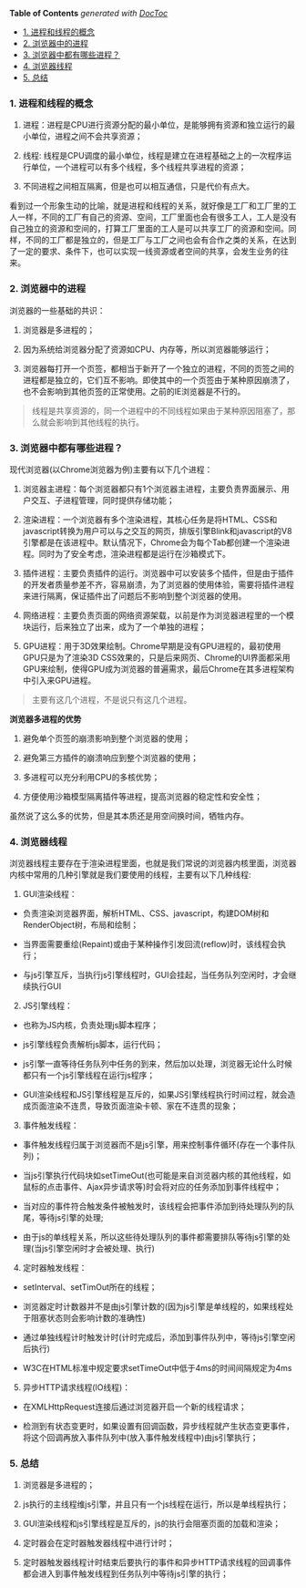 <!-- START doctoc generated TOC please keep comment here to allow auto update -->
<!-- DON'T EDIT THIS SECTION, INSTEAD RE-RUN doctoc TO UPDATE -->
**Table of Contents**  *generated with [DocToc](https://github.com/thlorenz/doctoc)*

- [1. 进程和线程的概念](#1-%E8%BF%9B%E7%A8%8B%E5%92%8C%E7%BA%BF%E7%A8%8B%E7%9A%84%E6%A6%82%E5%BF%B5)
- [2. 浏览器中的进程](#2-%E6%B5%8F%E8%A7%88%E5%99%A8%E4%B8%AD%E7%9A%84%E8%BF%9B%E7%A8%8B)
- [3. 浏览器中都有哪些进程？](#3-%E6%B5%8F%E8%A7%88%E5%99%A8%E4%B8%AD%E9%83%BD%E6%9C%89%E5%93%AA%E4%BA%9B%E8%BF%9B%E7%A8%8B)
- [4. 浏览器线程](#4-%E6%B5%8F%E8%A7%88%E5%99%A8%E7%BA%BF%E7%A8%8B)
- [5. 总结](#5-%E6%80%BB%E7%BB%93)

<!-- END doctoc generated TOC please keep comment here to allow auto update -->

### 1. 进程和线程的概念

1. 进程：进程是CPU进行资源分配的最小单位，是能够拥有资源和独立运行的最小单位，进程之间不会共享资源；

2. 线程: 线程是CPU调度的最小单位，线程是建立在进程基础之上的一次程序运行单位，一个进程可以有多个线程，多个线程共享进程的资源；

3. 不同进程之间相互隔离，但是也可以相互通信，只是代价有点大。

看到过一个形象生动的比喻，就是进程和线程的关系，就好像是工厂和工厂里的工人一样，不同的工厂有自己的资源、空间，工厂里面也会有很多工人，工人是没有自己独立的资源和空间的，打算工厂里面的工人是可以共享工厂的资源和空间。同样，不同的工厂都是独立的，但是工厂与工厂之间也会有合作之类的关系，在达到了一定的要求、条件下，也可以实现一线资源或者空间的共享，会发生业务的往来。

### 2. 浏览器中的进程

浏览器的一些基础的共识：

1. 浏览器是多进程的；

2. 因为系统给浏览器分配了资源如CPU、内存等，所以浏览器能够运行；

3. 浏览器每打开一个页签，都相当于新开了一个独立的进程，不同的页签之间的进程都是独立的，它们互不影响。即使其中的一个页签由于某种原因崩溃了，也不会影响到其他页签的正常使用。之前的IE浏览器是不行的。

> 线程是共享资源的，同一个进程中的不同线程如果由于某种原因阻塞了，那么就会影响到其他线程的执行。

### 3. 浏览器中都有哪些进程？

现代浏览器(以Chrome浏览器为例)主要有以下几个进程：

1. 浏览器主进程：每个浏览器都只有1个浏览器主进程，主要负责界面展示、用户交互、子进程管理，同时提供存储功能；

2. 渲染进程：一个浏览器有多个渲染进程，其核心任务是将HTML、CSS和javascript转换为用户可以与之交互的网页，排版引擎Blink和javascript的V8引擎都是在该进程中。默认情况下，Chrome会为每个Tab都创建一个渲染进程。同时为了安全考虑，渲染进程都是运行在沙箱模式下。

3. 插件进程：主要负责插件的运行。浏览器中可以安装多个插件，但是由于插件的开发者质量参差不齐，容易崩溃，为了浏览器的使用体验，需要将插件进程来进行隔离，保证插件出了问题后不影响到整个浏览器的使用。

4. 网络进程：主要负责页面的网络资源架载，以前是作为浏览器进程里的一个模块运行，后来独立了出来，成为了一个单独的进程；

5. GPU进程：用于3D效果绘制。Chrome早期是没有GPU进程的，最初使用GPU只是为了渲染3D CSS效果的，只是后来网页、Chrome的UI界面都采用GPU来绘制，使得GPU成为浏览器的普遍需求，最后Chrome在其多进程架构中引入来GPU进程。

> 主要有这几个进程，不是说只有这几个进程。

**浏览器多进程的优势**

1. 避免单个页签的崩溃影响到整个浏览器的使用；

2. 避免第三方插件的崩溃响应到整个浏览器的使用；

3. 多进程可以充分利用CPU的多核优势；

4. 方便使用沙箱模型隔离插件等进程，提高浏览器的稳定性和安全性；

虽然说了这么多的优势，但是其本质还是用空间换时间，牺牲内存。

### 4. 浏览器线程

浏览器线程主要存在于渲染进程里面，也就是我们常说的浏览器内核里面，浏览器内核中常用的几种引擎就是我们要使用的线程，主要有以下几种线程:

1. GUI渲染线程：

* 负责渲染浏览器界面，解析HTML、CSS、javascript，构建DOM树和RenderObject树，布局和绘制；

* 当界面需要重绘(Repaint)或由于某种操作引发回流(reflow)时，该线程会执行；

* 与js引擎互斥，当执行js引擎线程时，GUI会挂起，当任务队列空闲时，才会继续执行GUI

2. JS引擎线程：

* 也称为JS内核，负责处理js脚本程序；

* js引擎线程负责解析js脚本，运行代码；

* js引擎一直等待任务队列中任务的到来，然后加以处理，浏览器无论什么时候都只有一个js引擎线程在运行js程序；

* GUI渲染线程和JS引擎线程是互斥的，如果JS引擎线程执行时间过程，就会造成页面渲染不连贯，导致页面渲染卡顿、家在不连贯的现象；

3. 事件触发线程：

* 事件触发线程归属于浏览器而不是js引擎，用来控制事件循环(存在一个事件队列)；

* 当js引擎执行代码块如setTimeOut(也可能是来自浏览器内核的其他线程，如鼠标的点击事件、Ajax异步请求等)时会将对应的任务添加到事件线程中；

* 当对应的事件符合触发条件被触发时，该线程会把事件添加到待处理队列的队尾，等待js引擎的处理;

* 由于js的单线程关系，所以这些待处理队列的事件都需要排队等待js引擎的处理(当js引擎空闲时才会被处理、执行)

4. 定时器触发线程：

* setInterval、setTimOut所在的线程；

* 浏览器定时计数器并不是由js引擎计数的(因为js引擎是单线程的，如果线程处于阻塞状态则会影响计数的准确性)

* 通过单独线程计时触发计时(计时完成后，添加到事件队列中，等待js引擎空闲后执行)

* W3C在HTML标准中规定要求setTimeOut中低于4ms的时间间隔规定为4ms

5. 异步HTTP请求线程(IO线程)：

* 在XMLHttpRequest连接后通过浏览器开启一个新的线程请求；

* 检测到有状态变更时，如果设置有回调函数，异步线程就产生状态变更事件，将这个回调再放入事件队列中(放入事件触发线程中)由js引擎执行；
### 5. 总结

1. 浏览器是多进程的；

2. js执行的主线程维js引擎，并且只有一个js线程在运行，所以是单线程执行；

3. GUI渲染线程和js引擎线程是互斥的，js的执行会阻塞页面的加载和渲染；

4. 定时器会在定时器触发器线程中进行计时；

5. 定时器触发器线程计时结束后要执行的事件和异步HTTP请求线程的回调事件都会进入到事件触发线程到任务队列中等待js引擎的执行；